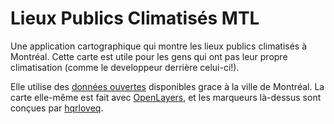 # Lieux Publics Climatisés MTL

Une application cartographique qui montre les lieux publics climatisés à Montréal. Cette carte est utile pour les gens qui ont pas leur propre climatisation (comme le developpeur derrière celui-ci!).

Elle utilise des [données ouvertes](https://donnees.montreal.ca/dataset/lieux-publics-climatises) disponibles grace à la ville de Montréal. La carte elle-même est fait avec [OpenLayers](https://openlayers.org/), et les marqueurs là-dessus sont conçues par [hqrloveq](https://www.flaticon.com/fr/auteurs/hqrloveq).